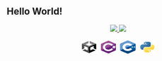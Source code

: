 ## Hello World!
<div align="center">
  <a href="https://github.com/dcavadia">
    <img height="180em" src="https://github-readme-stats-git-masterrstaa-rickstaa.vercel.app/api?username=dcavadia&show_icons=true&theme=onedark&include_all_commits=true&count_private=true">
    <img height="180em" src="https://github-readme-stats-git-masterrstaa-rickstaa.vercel.app/api/top-langs/?username=dcavadia&layout=compact&langs_count=10&theme=onedark">
  </a>
</div>
<br>
<div align="center">
  <img align="center" alt="" title="Unity" height="30" width="40" src="https://raw.githubusercontent.com/devicons/devicon/master/icons/unity/unity-original.svg">
  <img align="center" alt="" title="C#" height="30" width="40" src="https://raw.githubusercontent.com/devicons/devicon/master/icons/csharp/csharp-original.svg">
  <img align="center" alt="" title="C++" height="30" width="40" src="https://raw.githubusercontent.com/devicons/devicon/master/icons/cplusplus/cplusplus-original.svg">
  <img align="center" alt="" title="Python" height="30" width="40" src="https://raw.githubusercontent.com/devicons/devicon/master/icons/python/python-original.svg">
</div>

